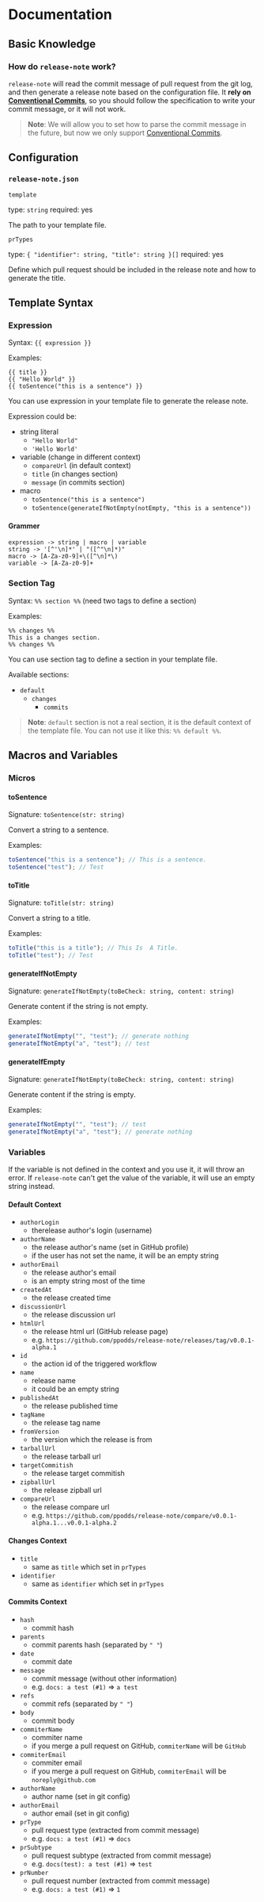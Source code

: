 # Documentation

## Basic Knowledge

### How do `release-note` work?

`release-note` will read the commit message of pull request from the git log, and then generate a release note based on the configuration file. It **rely on [Conventional Commits](https://www.conventionalcommits.org/en/v1.0.0/)**, so you should follow the specification to write your commit message, or it will not work.

> **Note**: We will allow you to set how to parse the commit message in the future, but now we only support [Conventional Commits](https://www.conventionalcommits.org/en/v1.0.0/).

## Configuration

### `release-note.json`

`template`

type: `string`
required: yes

The path to your template file.

`prTypes`

type: `{ "identifier": string, "title": string }[]`
required: yes

Define which pull request should be included in the release note and how to generate the title.

## Template Syntax

### Expression

Syntax: `{{ expression }}`

Examples:

```
{{ title }}
{{ "Hello World" }}
{{ toSentence("this is a sentence") }}
```

You can use expression in your template file to generate the release note.

Expression could be:

- string literal
  - `"Hello World"`
  - `'Hello World'`
- variable (change in different context)
  - `compareUrl` (in default context)
  - `title` (in changes section)
  - `message` (in commits section)
- macro
  - `toSentence("this is a sentence")`
  - `toSentence(generateIfNotEmpty(notEmpty, "this is a sentence"))`

#### Grammer

```
expression -> string | macro | variable
string -> '[^'\n]*' | "([^"\n]*)"
macro -> [A-Za-z0-9]+\([^\n]*\)
variable -> [A-Za-z0-9]+
```

### Section Tag

Syntax: `%% section %%` (need two tags to define a section)

Examples:

```
%% changes %%
This is a changes section.
%% changes %%
```

You can use section tag to define a section in your template file.

Available sections:

- `default`
  - `changes`
    - `commits`

> **Note**: `default` section is not a real section, it is the default context of the template file. You can not use it like this: `%% default %%`.

## Macros and Variables

### Micros

#### toSentence

Signature: `toSentence(str: string)`

Convert a string to a sentence.

Examples:

```typescript
toSentence("this is a sentence"); // This is a sentence.
toSentence("test"); // Test
```

#### toTitle

Signature: `toTitle(str: string)`

Convert a string to a title.

Examples:

```typescript
toTitle("this is a title"); // This Is  A Title.
toTitle("test"); // Test
```

#### generateIfNotEmpty

Signature: `generateIfNotEmpty(toBeCheck: string, content: string)`

Generate content if the string is not empty.

Examples:

```typescript
generateIfNotEmpty("", "test"); // generate nothing
generateIfNotEmpty("a", "test"); // test
```

#### generateIfEmpty

Signature: `generateIfNotEmpty(toBeCheck: string, content: string)`

Generate content if the string is empty.

Examples:

```typescript
generateIfNotEmpty("", "test"); // test
generateIfNotEmpty("a", "test"); // generate nothing
```

### Variables

If the variable is not defined in the context and you use it, it will throw an error. If `release-note` can't get the value of the variable, it will use an empty string instead.

#### Default Context

- `authorLogin`
  - therelease author's login (username)
- `authorName`
  - the release author's name (set in GitHub profile)
  - if the user has not set the name, it will be an empty string
- `authorEmail`
  - the release author's email
  - is an empty string most of the time
- `createdAt`
  - the release created time
- `discussionUrl`
  - the release discussion url
- `htmlUrl`
  - the release html url (GitHub release page)
  - e.g. `https://github.com/ppodds/release-note/releases/tag/v0.0.1-alpha.1`
- `id`
  - the action id of the triggered workflow
- `name`
  - release name
  - it could be an empty string
- `publishedAt`
  - the release published time
- `tagName`
  - the release tag name
- `fromVersion`
  - the version which the release is from
- `tarballUrl`
  - the release tarball url
- `targetCommitish`
  - the release target commitish
- `zipballUrl`
  - the release zipball url
- `compareUrl`
  - the release compare url
  - e.g. `https://github.com/ppodds/release-note/compare/v0.0.1-alpha.1...v0.0.1-alpha.2`

#### Changes Context

- `title`
  - same as `title` which set in `prTypes`
- `identifier`
  - same as `identifier` which set in `prTypes`

#### Commits Context

- `hash`
  - commit hash
- `parents`
  - commit parents hash (separated by `" "`)
- `date`
  - commit date
- `message`
  - commit message (without other information)
  - e.g. `docs: a test (#1)` => `a test`
- `refs`
  - commit refs (separated by `" "`)
- `body`
  - commit body
- `commiterName`
  - commiter name
  - if you merge a pull request on GitHub, `commiterName` will be `GitHub`
- `commiterEmail`
  - commiter email
  - if you merge a pull request on GitHub, `commiterEmail` will be `noreply@github.com`
- `authorName`
  - author name (set in git config)
- `authorEmail`
  - author email (set in git config)
- `prType`
  - pull request type (extracted from commit message)
  - e.g. `docs: a test (#1)` => `docs`
- `prSubtype`
  - pull request subtype (extracted from commit message)
  - e.g. `docs(test): a test (#1)` => `test`
- `prNumber`
  - pull request number (extracted from commit message)
  - e.g. `docs: a test (#1)` => `1`
